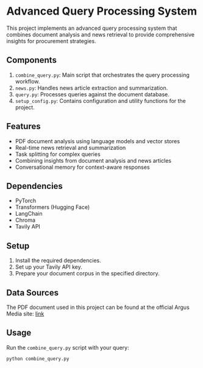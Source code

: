 # Advanced Query Processing System

This project implements an advanced query processing system that combines document analysis and news retrieval to provide comprehensive insights for procurement strategies.

## Components

1. `combine_query.py`: Main script that orchestrates the query processing workflow.
2. `news.py`: Handles news article extraction and summarization.
3. `query.py`: Processes queries against the document database.
4. `setup_config.py`: Contains configuration and utility functions for the project.

## Features

- PDF document analysis using language models and vector stores
- Real-time news retrieval and summarization
- Task splitting for complex queries
- Combining insights from document analysis and news articles
- Conversational memory for context-aware responses

## Dependencies

- PyTorch
- Transformers (Hugging Face)
- LangChain
- Chroma
- Tavily API

## Setup

1. Install the required dependencies.
2. Set up your Tavily API key.
3. Prepare your document corpus in the specified directory.

## Data Sources
The PDF document used in this project can be found at the official Argus Media site: [link](https://www.argusmedia.com/-/media/Files/methodology/argus-coal-daily-international.ashx)

## Usage

Run the `combine_query.py` script with your query:

```python
python combine_query.py
```

